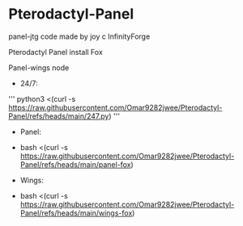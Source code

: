 # Pterodactyl-Panel

panel-jtg code made by joy c InfinityForge

Pterodactyl Panel install Fox

Panel-wings node

- 24/7:

'''
python3 <(curl -s https://raw.githubusercontent.com/Omar9282jwee/Pterodactyl-Panel/refs/heads/main/247.py)
'''

- Panel: 

- bash <(curl -s https://raw.githubusercontent.com/Omar9282jwee/Pterodactyl-Panel/refs/heads/main/panel-fox)


- Wings:

- bash <(curl -s https://raw.githubusercontent.com/Omar9282jwee/Pterodactyl-Panel/refs/heads/main/wings-fox)
